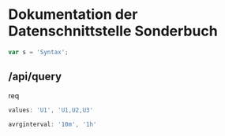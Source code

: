 # Dokumentation der Datenschnittstelle Sonderbuch
``` javascript
var s = 'Syntax';
```

## /api/query
req
``` javascript
values: 'U1', 'U1,U2,U3'
``` 
``` javascript
avrginterval: '10m', '1h'
``` 